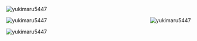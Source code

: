 <p align="left"> <img src="https://komarev.com/ghpvc/?username=yukimaru5447&label=Profile%20views&color=0e75b6&style=flat" alt="yukimaru5447" /> </p>

<p><img align="left" src="https://github-readme-stats.vercel.app/api/top-langs?username=yukimaru5447&show_icons=true&locale=en&layout=compact" alt="yukimaru5447" /></p>

<p>&nbsp;<img align="right" src="https://github-readme-stats.vercel.app/api?username=yukimaru5447&show_icons=true&locale=en" alt="yukimaru5447" /></p>

<p><img align="center" src="https://github-readme-streak-stats.herokuapp.com/?user=yukimaru5447&" alt="yukimaru5447" /></p>
